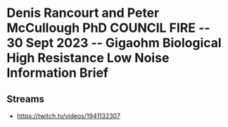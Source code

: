 # Denis Rancourt and Peter McCullough PhD COUNCIL FIRE -- 30 Sept 2023 -- Gigaohm Biological High Resistance Low Noise Information Brief

## Streams
- https://twitch.tv/videos/1941132307

